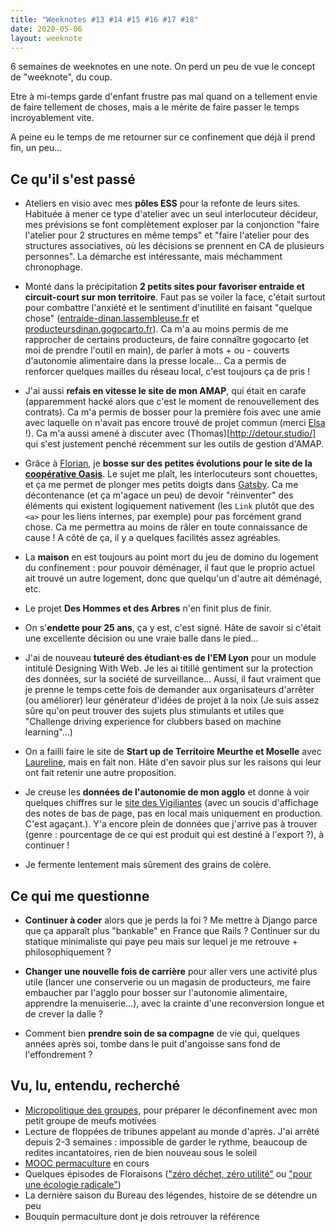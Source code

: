 ```yaml
---
title: "Weeknotes #13 #14 #15 #16 #17 #18"
date: 2020-05-06
layout: weeknote
---
```


6 semaines de weeknotes en une note. On perd un peu de vue le concept de "weeknote", du coup.

Etre à mi-temps garde d'enfant frustre pas mal quand on a tellement envie de faire tellement de choses, mais a le mérite de faire passer le temps incroyablement vite.

A peine eu le temps de me retourner sur ce confinement que déjà il prend fin, un peu...


## Ce qu'il s'est passé

- Ateliers en visio avec mes **pôles ESS** pour la refonte de leurs sites. Habituée à mener ce type d'atelier avec un seul interlocuteur décideur, mes prévisions se font complètement exploser par la conjonction "faire l'atelier pour 2 structures en même temps" et "faire l'atelier pour des structures associatives, où les décisions se prennent en CA de plusieurs personnes". La démarche est intéressante, mais méchamment chronophage.

- Monté dans la précipitation **2 petits sites pour favoriser entraide et circuit-court sur mon territoire**. Faut pas se voiler la face, c'était surtout pour combattre l'anxiété et le sentiment d'inutilité en faisant "quelque chose" ([entraide-dinan.lassembleuse.fr](https://entraide-dinan.lassembleuse.fr/) et [producteursdinan.gogocarto.fr](https://producteursdinan.gogocarto.fr)). Ca m'a au moins permis de me rapprocher de certains producteurs, de faire connaître gogocarto (et moi de prendre l'outil en main), de parler à mots + ou - couverts d'autonomie alimentaire dans la presse locale... Ca a permis de renforcer quelques mailles du réseau local, c'est toujours ça de pris !

- J'ai aussi **refais en vitesse le site de mon AMAP**, qui était en carafe (apparemment hacké alors que c'est le moment de renouvellement des contrats). Ca m'a permis de bosser pour la première fois avec une amie avec laquelle on n'avait pas encore trouvé de projet commun (merci [Elsa](https://ellllsa.com/) !). Ca m'a aussi amené à discuter avec (Thomas)[http://detour.studio/] qui s'est justement penché récemment sur les outils de gestion d'AMAP.

- Grâce à [Florian](https://mastodon.cc/@mrflos), je **bosse sur des petites évolutions pour le site de la [coopérative Oasis](https://cooperative-oasis.org/)**. Le sujet me plaît, les interlocuteurs sont chouettes, et ça me permet de plonger mes petits doigts dans [Gatsby](https://www.gatsbyjs.org/). Ca me décontenance (et ça m'agace un peu) de devoir "réinventer" des éléments qui existent logiquement nativement (les `Link` plutôt que des `<a>` pour les liens internes, par exemple) pour pas forcément grand chose. Ca me permettra au moins de râler en toute connaissance de cause ! A côté de ça, il y a quelques facilités assez agréables.

- La **maison** en est toujours au point mort du jeu de domino du logement du confinement : pour pouvoir déménager, il faut que le proprio actuel ait trouvé un autre logement, donc que quelqu'un d'autre ait déménagé, etc.

- Le projet **Des Hommes et des Arbres** n'en finit plus de finir.

- On s'**endette pour 25 ans**, ça y est, c'est signé. Hâte de savoir si c'était une excellente décision ou une vraie balle dans le pied...

- J'ai de nouveau **tuteuré des étudiant·es de l'EM Lyon** pour un module intitulé Designing With Web. Je les ai titillé gentiment sur la protection des données, sur la société de surveillance... Aussi, il faut vraiment que je prenne le temps cette fois de demander aux organisateurs d'arrêter (ou améliorer) leur générateur d'idées de projet à la noix (Je suis assez sûre qu'on peut trouver des sujets plus stimulants et utiles que "Challenge driving experience for clubbers based on machine learning"...)

- On a failli faire le site de **Start up de Territoire Meurthe et Moselle** avec [Laureline](http://studio-indigo.eu/), mais en fait non. Hâte d'en savoir plus sur les raisons qui leur ont fait retenir une autre proposition.

- Je creuse les **données de l'autonomie de mon agglo** et donne à voir quelques chiffres sur le [site des Vigiliantes](https://www.vigiliantes.fr/chiffres) (avec un soucis d'affichage des notes de bas de page, pas en local mais uniquement en production. C'est agaçant.). Y'a encore plein de données que j'arrive pas à trouver (genre : pourcentage de ce qui est produit qui est destiné à l'export ?), à continuer !

- Je fermente lentement mais sûrement des grains de colère.


## Ce qui me questionne

- **Continuer à coder** alors que je perds la foi ? Me mettre à Django parce que ça apparaît plus "bankable" en France que Rails ? Continuer sur du statique minimaliste qui paye peu mais sur lequel je me retrouve + philosophiquement ?

- **Changer une nouvelle fois de carrière** pour aller vers une activité plus utile (lancer une conserverie ou un magasin de producteurs, me faire embaucher par l'agglo pour bosser sur l'autonomie alimentaire, apprendre la menuiserie...), avec la crainte d'une reconversion longue et de crever la dalle ?

- Comment bien **prendre soin de sa compagne** de vie qui, quelques années après soi, tombe dans le puit d'angoisse sans fond de l'effondrement ?

## Vu, lu, entendu, recherché
- [Micropolitique des groupes](http://www.editionsamsterdam.fr/micropolitiques-des-groupes-2/), pour préparer le déconfinement avec mon petit groupe de meufs motivées
- Lecture de floppées de tribunes appelant au monde d'après. J'ai arrêté depuis 2-3 semaines : impossible de garder le rythme, beaucoup de redites incantatoires, rien de bien nouveau sous le soleil
- [MOOC permaculture](https://colibris-universite.org/mooc-permaculture) en cours
- Quelques épisodes de Floraisons (["zéro déchet, zéro utilité"](https://floraisons.blog/podcast2-5/) ou ["pour une écologie radicale"](https://floraisons.blog/podcast2-6/))
- La dernière saison du Bureau des légendes, histoire de se détendre un peu
- Bouquin permaculture dont je dois retrouver la référence



